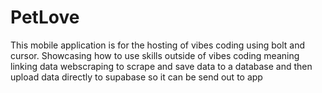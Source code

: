 # PetLove
This mobile application is for the hosting of vibes coding using bolt and cursor. Showcasing how to use skills outside of vibes coding meaning linking data webscraping to scrape and save data to a database and then upload data directly to supabase so it can be send out to app
